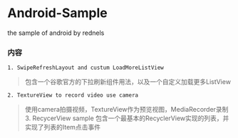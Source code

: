 Android-Sample
==============

the sample of android by rednels

### 内容
    1. SwipeRefreshLayout and custum LoadMoreListView
> 包含一个谷歌官方的下拉刷新组件用法，以及一个自定义加载更多ListView<br/>

    2. TextureView to record video use camera
> 使用camera拍摄视频，TextureView作为预览视图，MediaRecorder录制
    3. RecycerView sample
> 包含一个最基本的RecyclerView实现的列表，并实现了列表的Item点击事件
